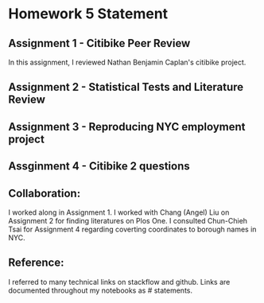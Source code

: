 # Homework 5 Statement
## Assignment 1 - Citibike Peer Review
In this assignment, I reviewed Nathan Benjamin Caplan's citibike project. 

## Assignment 2 - Statistical Tests and Literature Review

## Assignment 3 - Reproducing NYC employment project

## Assginment 4 - Citibike 2 questions

## Collaboration:
I worked along in Assignment 1.
I worked with Chang (Angel) Liu on Assignment 2 for finding literatures on Plos One. 
I consulted Chun-Chieh Tsai for Assignment 4 regarding coverting coordinates to borough names in NYC. 

## Reference:
I referred to many technical links on stackflow and github. Links are documented throughout my notebooks as # statements. 
